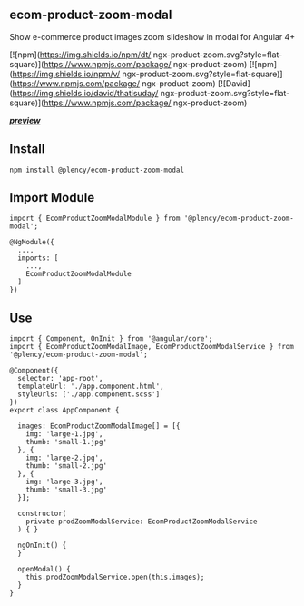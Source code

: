 ## ecom-product-zoom-modal

Show e-commerce product images zoom slideshow in modal for Angular 4+

[![npm](https://img.shields.io/npm/dt/ ngx-product-zoom.svg?style=flat-square)](https://www.npmjs.com/package/ ngx-product-zoom)
[![npm](https://img.shields.io/npm/v/ ngx-product-zoom.svg?style=flat-square)](https://www.npmjs.com/package/ ngx-product-zoom)
[![David](https://img.shields.io/david/thatisuday/ ngx-product-zoom.svg?style=flat-square)](https://www.npmjs.com/package/ ngx-product-zoom)

[*__preview__*](https://rawgit.com/thatisuday/ecom-product-zoom-modal/master/demo/dist/index.html)

## Install
```
npm install @plency/ecom-product-zoom-modal
```

## Import Module
```
import { EcomProductZoomModalModule } from '@plency/ecom-product-zoom-modal';

@NgModule({
  ...,
  imports: [
    ...,
    EcomProductZoomModalModule
  ]
})
```

## Use
```
import { Component, OnInit } from '@angular/core';
import { EcomProductZoomModalImage, EcomProductZoomModalService } from '@plency/ecom-product-zoom-modal';

@Component({
  selector: 'app-root',
  templateUrl: './app.component.html',
  styleUrls: ['./app.component.scss']
})
export class AppComponent {

  images: EcomProductZoomModalImage[] = [{
    img: 'large-1.jpg',
    thumb: 'small-1.jpg'
  }, {
    img: 'large-2.jpg',
    thumb: 'small-2.jpg'
  }, {
    img: 'large-3.jpg',
    thumb: 'small-3.jpg'
  }];
  
  constructor(
    private prodZoomModalService: EcomProductZoomModalService
  ) { }

  ngOnInit() {
  }

  openModal() {
    this.prodZoomModalService.open(this.images);
  }
}
```
